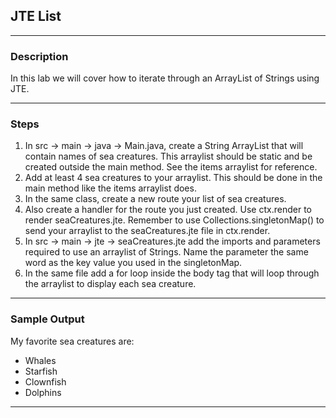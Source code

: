 ## JTE List
---
### Description
In this lab we will cover how to iterate through an ArrayList of Strings using JTE.

---
### Steps

1. In src -> main -> java -> Main.java, create a String ArrayList that will contain names of sea creatures. This arraylist should be static and be created outside the main method. See the items arraylist for reference.
2. Add at least 4 sea creatures to your arraylist. This should be done in the main method like the items arraylist does.
3. In the same class, create a new route your list of sea creatures.
4. Also create a handler for the route you just created. Use ctx.render to render seaCreatures.jte. Remember to use Collections.singletonMap() to send your arraylist to the seaCreatures.jte file in ctx.render.
5. In src -> main -> jte -> seaCreatures.jte add the imports and parameters required to use an arraylist of Strings. Name the parameter the same word as the key value you used in the singletonMap.
6. In the same file add a for loop inside the body tag that will loop through the arraylist to display each sea creature.

---
### Sample Output
My favorite sea creatures are:
* Whales
* Starfish
* Clownfish
* Dolphins
---
